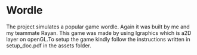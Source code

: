# Wordle
 The project simulates a popular game wordle. Again it was built by me and my teammate Rayan. This game was made by using Igraphics which is a2D layer on openGL.To setup the game kindly follow the instructions written in setup_doc.pdf in the assets folder.

